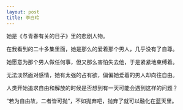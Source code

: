 ```yaml
---
layout: post
title: 李白玲
---
```


她是《与青春有关的日子》里的悲剧人物。

在我看到的二十多集里面，她是那么的爱着那个男人，几乎没有了自尊。

她愿意为那个男人做任何事，但又那么害怕失去他，于是紧紧地束缚着。

无法淡然面对感情，她有太强的占有欲，偏偏她爱着的男人却向往自由。

人类开始追求自由和解放的时候是否想到有一天可能会遇到这样的问题？

“若为自由故，二者皆可抛”，不如抛弃吧，抛弃了就可以融化在蓝天里。
